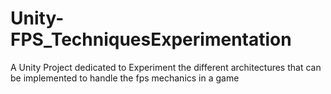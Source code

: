# Unity-FPS_TechniquesExperimentation

A Unity Project dedicated to Experiment the different architectures that can be implemented to handle the fps mechanics in a game
